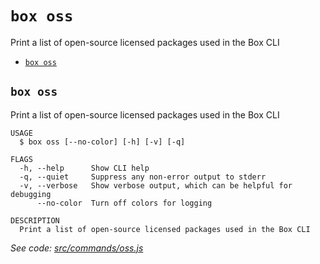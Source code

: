 `box oss`
=========

Print a list of open-source licensed packages used in the Box CLI

* [`box oss`](#box-oss)

## `box oss`

Print a list of open-source licensed packages used in the Box CLI

```
USAGE
  $ box oss [--no-color] [-h] [-v] [-q]

FLAGS
  -h, --help      Show CLI help
  -q, --quiet     Suppress any non-error output to stderr
  -v, --verbose   Show verbose output, which can be helpful for debugging
      --no-color  Turn off colors for logging

DESCRIPTION
  Print a list of open-source licensed packages used in the Box CLI
```

_See code: [src/commands/oss.js](https://github.com/box/boxcli/blob/v4.4.0/src/commands/oss.js)_
